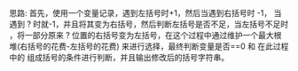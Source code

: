 思路:
首先，使用一个变量记录，遇到左括号时+1，然后当遇到右括号时 -1，
当遇到 ? 时就-1，并且将其变为右括号，然后判断左括号是否不足，当左括号不足时
，将一部分原来 ? 位置的右括号变为左括号，在这个过程中通过维护一个最大根堆(右括号的花费-左括号的花费)
来进行选择，最终判断变量是否==0 和 在此过程中的 组成括号的条件进行判断，并且输出修改后的括号字符串。
